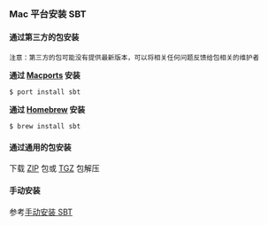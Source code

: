 ### Mac 平台安装 SBT

#### 通过第三方的包安装

    注意：第三方的包可能没有提供最新版本，可以将相关任何问题反馈给包相关的维护者

**通过 [Macports](http://macports.org/) 安装**

```
$ port install sbt
```

**通过 [Homebrew](http://mxcl.github.com/homebrew/) 安装**

```
$ brew install sbt
```

#### 通过通用的包安装

下载 [ZIP][down-zip] 包或 [TGZ][down-tgz] 包解压

#### 手动安装

参考[手动安装 SBT](install_sbt_manual.html)

[down-zip]:(https://dl.bintray.com/sbt/native-packages/sbt/0.13.6/sbt-0.13.6.zip)
[down-tgz]:(https://dl.bintray.com/sbt/native-packages/sbt/0.13.6/sbt-0.13.6.tgz)
